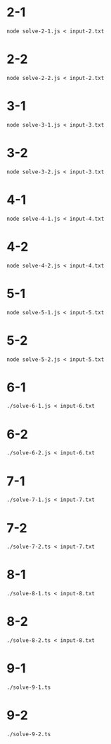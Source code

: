 # 2-1
    node solve-2-1.js < input-2.txt
# 2-2
    node solve-2-2.js < input-2.txt
# 3-1
    node solve-3-1.js < input-3.txt
# 3-2
    node solve-3-2.js < input-3.txt
# 4-1
    node solve-4-1.js < input-4.txt
# 4-2
    node solve-4-2.js < input-4.txt
# 5-1
    node solve-5-1.js < input-5.txt
# 5-2
    node solve-5-2.js < input-5.txt
# 6-1
    ./solve-6-1.js < input-6.txt
# 6-2
    ./solve-6-2.js < input-6.txt
# 7-1
    ./solve-7-1.js < input-7.txt
# 7-2
    ./solve-7-2.ts < input-7.txt
# 8-1
    ./solve-8-1.ts < input-8.txt
# 8-2
    ./solve-8-2.ts < input-8.txt
# 9-1
    ./solve-9-1.ts
# 9-2
    ./solve-9-2.ts
